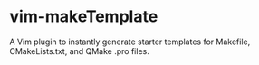 # vim-makeTemplate
A Vim plugin to instantly generate starter templates for Makefile, CMakeLists.txt, and QMake .pro files.
